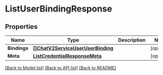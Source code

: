 # ListUserBindingResponse

## Properties

Name | Type | Description | Notes
------------ | ------------- | ------------- | -------------
**Bindings** | [**[]ChatV2ServiceUserUserBinding**](ChatV2ServiceUserUserBinding.md) |  |[optional] 
**Meta** | [**ListCredentialResponseMeta**](ListCredentialResponseMeta.md) |  |[optional] 

[[Back to Model list]](../README.md#documentation-for-models) [[Back to API list]](../README.md#documentation-for-api-endpoints) [[Back to README]](../README.md)


